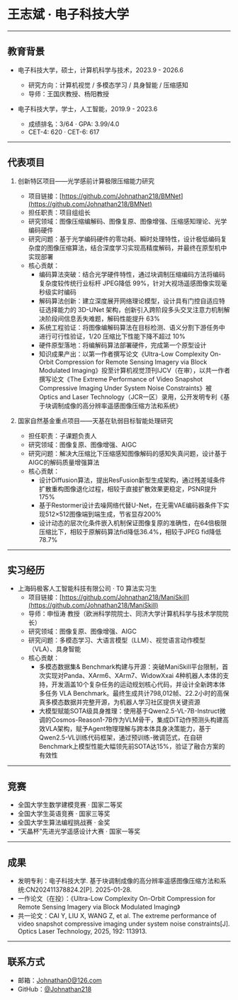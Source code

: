 # 王志斌 · 电子科技大学

---

## 教育背景
- 电子科技大学，硕士，计算机科学与技术，2023.9 - 2026.6  
  - 研究方向：计算机视觉 / 多模态学习 / 具身智能 / 压缩感知 
  - 导师：王国庆教授、杨阳教授

- 电子科技大学，学士，人工智能，2019.9 - 2023.6  
  - 成绩排名：3/64 · GPA: 3.99/4.0
  - CET-4: 620 · CET-6: 617 

---

## 代表项目

1) 创新特区项目——光学感前计算极限压缩能力研究
   - 项目链接：[https://github.com/Johnathan218/BMNet](https://github.com/Johnathan218/BMNet)
   - 担任职责：项目组组长
   - 研究领域：图像压缩编解码、图像复原、图像增强、压缩感知理论、光学编码硬件
   - 研究问题：基于光学编码硬件的零功耗、瞬时处理特性，设计极低编码复杂度的图像压缩算法，结合深度学习实现高精度解码，并最终在原型机中实现部署
   - 核心贡献：
      - 编码算法突破：结合光学硬件特性，通过块调制压缩编码方法将编码复杂度较传统行业标杆 JPEG降低 99%，针对大视场遥感图像实现毫秒级实时编码
      - 解码算法创新：建立深度展开网络理论模型，设计具有门控自适应特征选择能力的 3D-UNet 架构，创新引入跨阶段多头交叉注意力机制解决阶段间信息丢失难题，解码性能提升 63%
      - 系统工程验证：将图像编解码算法在目标检测、语义分割下游任务中进行可行性验证，1/20 压缩比下性能下降不超过 10%
      - 硬件原型落地：将编解码算法部署硬件，完成第一个原型设计
      - 知识成果产出：以第一作者撰写论文《Ultra-Low Complexity On-Orbit Compression for Remote Sensing Imagery via Block Modulated Imaging》投至计算机视觉顶刊IJCV（在审），以共一作者撰写论文《The Extreme Performance of Video Snapshot Compressive Imaging Under System Noise Constraints》被Optics and Laser Technology（JCR一区）录用，公开发明专利《基于块调制成像的高分辨率遥感图像压缩方法和系统》

2) 国家自然基金重点项目——天基在轨弱目标智能处理研究
   - 担任职责：子课题负责人
   - 研究领域：图像复原、图像增强、AIGC
   - 研究问题：解决大压缩比下压缩感知图像解码的感知失真问题，设计基于AIGC的解码质量增强算法
   - 核心贡献：
      - 设计Diffusion算法，提出ResFusion新型生成架构，通过残差域条件扩散重构图像退化过程，相较于直接扩散效果更稳定，PSNR提升175%
      - 基于Restormer设计去噪网络代替U-Net，在无需VAE编码器条件下实现512×512图像端到端生成，节省显存200%
      - 设计动态的层次化条件嵌入机制保证图像复原的准确性，在64倍极限压缩比下，相较于原解码算法fid降低36.4%，相较于JPEG fid降低78.7%
---

## 实习经历
- 上海码极客人工智能科技有限公司 · T0 算法实习生  
   - 项目链接：[https://github.com/Johnathan218/ManiSkill](https://github.com/Johnathan218/ManiSkill)
   - 导师：申恒涛 教授（欧洲科学院院士、同济大学计算机科学与技术学院院长）
   - 研究领域：图像复原、图像增强、AIGC
   - 研究问题：多模态学习、大语言模型（LLM）、视觉语言动作模型（VLA）、具身智能
   - 核心贡献：
      - 多模态数据集\& Benchmark构建与开源：突破ManiSkill平台限制，首次实现对Panda、XArm6、XArm7、WidowXxai 4种机器人本体的支持，开发涵盖10个复杂任务的运动规划核心代码，并设计全新跨本体多任务 VLA Benchmark。最终生成共计798,012帧、22.2小时的高保真多模态数据并完整开源，为机器人学习社区提供关键资源
      - 大模型赋能SOTA级具身推理：使用基于Qwen2.5-VL-7B-Instruct微调的Cosmos-Reason1-7B作为VLM骨干，集成DiT动作预测头构建高效VLA架构，赋予Agent物理理解与跨本体具身决策能力，基于Qwen2.5-VL训练代码框架，通过预训练-微调范式，在自研Benchmark上模型性能大幅领先前SOTA达15%，验证了融合方案的有效性

---

## 竞赛 
- 全国大学生数学建模竞赛 · 国家二等奖
- 全国大学生英语竞赛 · 国家三等奖
- 全国大学生算法编程挑战赛 · 金奖
- “天瞐杯”先进光学遥感设计大赛 · 国家一等奖
---

## 成果  
- 发明专利：电子科技大学. 基于块调制成像的高分辨率遥感图像压缩方法和系统:CN202411378824.2[P]. 2025-01-28.
- 一作论文（在投）：《Ultra-Low Complexity On-Orbit Compression for Remote Sensing Imagery via Block Modulated Imaging》
- 共一论文：CAI Y, LIU X, WANG Z, et al. The extreme performance of video snapshot compressive imaging under system noise constraints[J]. Optics Laser Technology, 2025, 192: 113913. 

---

## 联系方式
- 邮箱：Johnathan0@126.com
- GitHub：[@Johnathan218](https://github.com/Johnathan218)  
